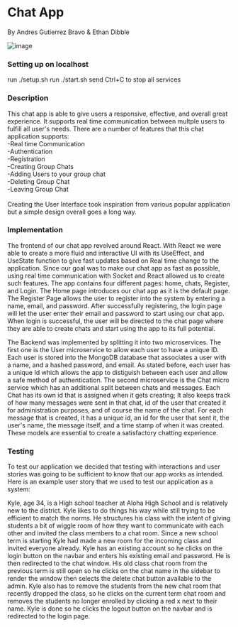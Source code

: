 # Chat App
By Andres Gutierrez Bravo & Ethan Dibble

![image](https://private-user-images.githubusercontent.com/146913704/338780370-2f54b1a6-b0dc-496e-b2ce-97786df525fd.png?jwt=eyJhbGciOiJIUzI1NiIsInR5cCI6IkpXVCJ9.eyJpc3MiOiJnaXRodWIuY29tIiwiYXVkIjoicmF3LmdpdGh1YnVzZXJjb250ZW50LmNvbSIsImtleSI6ImtleTUiLCJleHAiOjE3MTgxNTE1MDQsIm5iZiI6MTcxODE1MTIwNCwicGF0aCI6Ii8xNDY5MTM3MDQvMzM4NzgwMzcwLTJmNTRiMWE2LWIwZGMtNDk2ZS1iMmNlLTk3Nzg2ZGY1MjVmZC5wbmc_WC1BbXotQWxnb3JpdGhtPUFXUzQtSE1BQy1TSEEyNTYmWC1BbXotQ3JlZGVudGlhbD1BS0lBVkNPRFlMU0E1M1BRSzRaQSUyRjIwMjQwNjEyJTJGdXMtZWFzdC0xJTJGczMlMkZhd3M0X3JlcXVlc3QmWC1BbXotRGF0ZT0yMDI0MDYxMlQwMDEzMjRaJlgtQW16LUV4cGlyZXM9MzAwJlgtQW16LVNpZ25hdHVyZT1iODRmNTA2YzE0Y2I3OTM1OTlhMGJkM2I5MzE1NzllOWZlY2QwMWUzNzU0NjY1NjNmMWMyNmE0NzE4MjI5MzVkJlgtQW16LVNpZ25lZEhlYWRlcnM9aG9zdCZhY3Rvcl9pZD0wJmtleV9pZD0wJnJlcG9faWQ9MCJ9.rQemr4aKAb3KHuMDpFvAfyKLzYIy6IbH8qf9YL7Xr5c)

### Setting up on localhost
run ./setup.sh
run ./start.sh
send Ctrl+C to stop all services

### Description
This chat app is able to give users a responsive, effective, and overall great experience.
It supports real time communication between multple users to fulfill all user's needs.
There are a number of features that this chat application supports: <br />
    -Real time Communication<br /> 
    -Authentication<br />
    -Registration<br />
    -Creating Group Chats<br />
    -Adding Users to your group chat<br />
    -Deleting Group Chat<br />
    -Leaving Group Chat<br />
<br />
Creating the User Interface took inspiration from various popular application but a simple
design overall goes a long way.

### Implementation
The frontend of our chat app revolved around React. With React we were able to create a more
fluid and interactive UI with its UseEffect, and UseState function to give fast updates based
on Real time change to the application. Since our goal was to make our chat app as fast as 
possible, using real time communication with Socket and React allowed us to create such features.
The app contains four different pages: home, chats, Register, and Login. The Home page introduces
our chat app as it is the default page. The Register Page allows the user to register into the
system by entering a name, email, and password. After successfully registering, the login page
will let the user enter their email and password to start using our chat app. When login is
successful, the user will be directed to the chat page where they are able to create chats and
start using the app to its full potential.

The Backend was implemented by splitting it into two microservices. The first one is the User
microservice to allow each user to have a unique ID. Each user is stored into the MongoDB database
that associates a user with a name, and a hashed password, and email. As stated before, each user
has a unique Id which allows the app to distiguish between each user and allow a safe method
of authentication. The second microservice is the Chat micro service which has an additional split
between chats and messages. Each Chat has its own id that is assigned when it gets creating; It also
keeps track of how many messages were sent in that chat, id of the user that created it for 
administration purposes, and of course the name of the chat. For each message that is created, it 
has a unique id, an id for the user that sent it, the user's name, the message itself, and a
time stamp of when it was created. These models are essential to create a satisfactory chatting
experience.

### Testing
To test our application we decided that testing with interactions and user stories was going to be 
sufficient to know that our app works as intended. Here is an example user story that we used to
test our application as a system:

Kyle, age 34, is a High school teacher at Aloha High School and is relatively new to the district. 
Kyle likes to do things his way while still trying to be efficient to match the norms. He structures 
his class with the intent of giving students a bit of wiggle room of how they want to communicate with 
each other and invited the class members to a chat room. 
Since a new school term is starting Kyle had made a new room for the incoming class and invited 
everyone already. Kyle has an existing account so he clicks on the login button on the navbar and 
enters his existing email and password. He is then redirected to the chat window. His old class 
chat room from the previous term is still open so he clicks on the chat name in the sidebar to 
render the window then selects the delete chat button available to the admin. Kyle also has to remove 
the students from the new chat room that recently dropped the class, so he clicks on the current term 
chat room and removes the students no longer enrolled by clicking a red x next to their name. Kyle is
done so he clicks the logout button on the navbar and is redirected to the login page.
